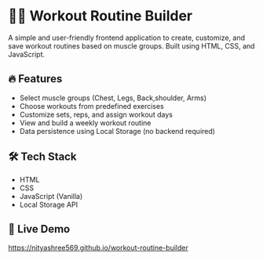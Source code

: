 # 🏋️‍♂️ Workout Routine Builder

A simple and user-friendly frontend application to create, customize, and save workout routines based on muscle groups. Built using HTML, CSS, and JavaScript.

## 🔥 Features

- Select muscle groups (Chest, Legs, Back,shoulder, Arms)
- Choose workouts from predefined exercises
- Customize sets, reps, and assign workout days
- View and build a weekly workout routine
- Data persistence using Local Storage (no backend required)

## 🛠️ Tech Stack

- HTML
- CSS
- JavaScript (Vanilla)
- Local Storage API

## 🚀 Live Demo

https://nityashree569.github.io/workout-routine-builder



